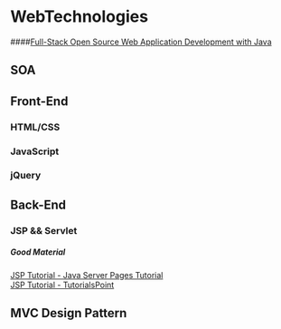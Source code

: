 # WebTechnologies


####[Full-Stack Open Source Web Application Development with Java](http://code.scottshipp.com/learn/tutorial-full-stack-open-source-web-application-development-with-java/)

## SOA


## Front-End
### HTML/CSS

### JavaScript


### jQuery

## Back-End

### JSP && Servlet


##### Good Material

[JSP Tutorial - Java Server Pages Tutorial](https://www.youtube.com/playlist?list=PLEAQNNR8IlB588DQvb2wbKFQh2DviPApl)  
[JSP Tutorial - TutorialsPoint](https://www.google.com/search?q=jsp+tutorial&rlz=1C1CHBD_enUS718US718&oq=jsp+tut&aqs=chrome.0.69i59j69i60l3j69i57j0.3684j0j7&sourceid=chrome&ie=UTF-8) 

## MVC Design Pattern



